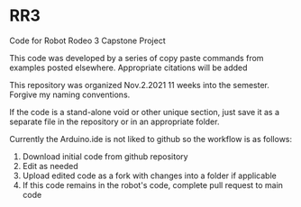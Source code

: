 # RR3
Code for Robot Rodeo 3 Capstone Project

This code was developed by a series of copy paste commands from examples posted elsewhere. Appropriate citations will be added

This repository was organized Nov.2.2021 11 weeks into the semester. Forgive my naming conventions.

 
If the code is a stand-alone void or other unique section, just save it as a separate file in the repository or in an appropriate folder.


 
Currently the Arduino.ide is not liked to github so the workflow is as follows:
1. Download initial code from github repository
2. Edit as needed 
3. Upload edited code as a fork with changes into a folder if applicable
4. If this code remains in the robot's code, complete pull request to main code

